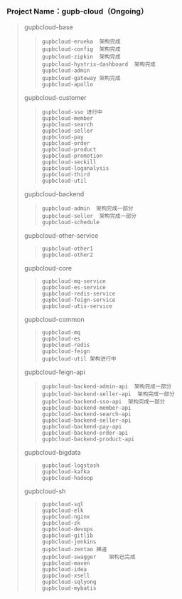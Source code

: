 ### Project Name：gupb-cloud（Ongoing）
> gupbcloud-base
> >  	gupbcloud-erueka  架构完成
> >  	gupbcloud-config  架构完成
> >  	gupbcloud-zipkin  架构完成
> >  	gupbcloud-hystrix-dashboard  架构完成
> >  	gupbcloud-admin
> >  	gupbcloud-gateway 架构完成
> >  	gupbcloud-apollo
> gupbcloud-customer
> > 	gupbcloud-sso 进行中
> > 	gupbcloud-member
> > 	gupbcloud-search
> > 	gupbcloud-seller
> > 	gupbcloud-pay
> > 	gupbcloud-order
> > 	gupbcloud-product
> > 	gupbcloud-promotion
> > 	gupbcloud-seckill
> > 	gupbcloud-loganalysis
> > 	gupbcloud-third
> > 	gupbcloud-util
> gupbcloud-backend
> > 	gupbcloud-admin  架构完成一部分
> > 	gupbcloud-seller  架构完成一部分
> > 	gupbcloud-schedule
> gupbcloud-other-service
> > 	gupbcloud-other1
> > 	gupbcloud-other2
> gupbcloud-core
> > 	gupbcloud-mq-service
> > 	gupbcloud-es-service
> > 	gupbcloud-redis-service
> > 	gupbcloud-feign-service
> > 	gupbcloud-utis-service
> gupbcloud-common
> > 	gupbcloud-mq
> > 	gupbcloud-es
> > 	gupbcloud-redis
> > 	gupbcloud-feign
> > 	gupbcloud-util 架构进行中
> gupbcloud-feign-api
> > 	gupbcloud-backend-admin-api  架构完成一部分
> > 	gupbcloud-backend-seller-api  架构完成一部分
> > 	gupbcloud-backend-sso-api  架构完成一部分
> > 	gupbcloud-backend-member-api
> > 	gupbcloud-backend-search-api
> > 	gupbcloud-backend-seller-api
> > 	gupbcloud-backend-pay-api
> > 	gupbcloud-backend-order-api
> > 	gupbcloud-backend-product-api
> gupbcloud-bigdata
> > 	gupbcloud-logstash
> > 	gupbcloud-kafka
> > 	gupbcloud-hadoop
> gupbcloud-sh
> > 	gupbcloud-sql
> > 	gupbcloud-elk
> > 	gupbcloud-nginx
> > 	gupbcloud-zk
> > 	gupbcloud-devops
> > 	gupbcloud-gitlib
> > 	gupbcloud-jenkins
> > 	gupbcloud-zentao 禅道
> > 	gupbcloud-swagger    架构已完成
> > 	gupbcloud-maven
> > 	gupbcloud-idea
> > 	gupbcloud-xsell
> > 	gupbcloud-sqlyong
> > 	gupbcloud-mybatis
